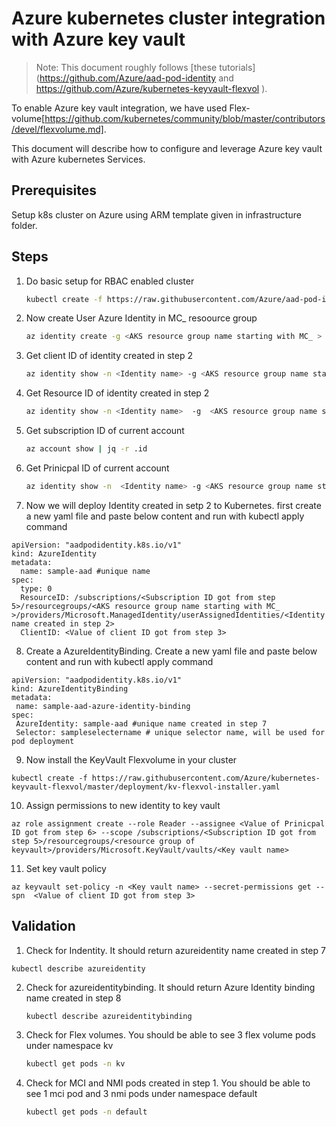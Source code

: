 # Azure kubernetes cluster integration with Azure key vault

> Note: This document roughly follows [these tutorials](https://github.com/Azure/aad-pod-identity and https://github.com/Azure/kubernetes-keyvault-flexvol ).

To enable Azure key vault integration, we have used Flex-volume[https://github.com/kubernetes/community/blob/master/contributors/devel/flexvolume.md].

This document will describe how to configure and leverage Azure key vault with Azure kubernetes Services.

## Prerequisites

Setup k8s cluster on Azure using ARM template given in infrastructure folder.

## Steps 

1. Do basic setup for RBAC enabled cluster
   ``` Bash
   kubectl create -f https://raw.githubusercontent.com/Azure/aad-pod-identity/master/deploy/infra/deployment-rbac.yaml
   ```

2. Now create User Azure Identity in  MC_ resoource group
   ``` Bash
   az identity create -g <AKS resource group name starting with MC_ > -n <Identity name>
   ```
3. Get client ID of identity created in step 2
    ``` Bash
    az identity show -n <Identity name> -g <AKS resource group name starting with MC_ > | jq -r .clientId
    ```

4. Get Resource ID of identity created in step 2
   ``` Bash
   az identity show -n <Identity name>  -g  <AKS resource group name starting with MC_ > | jq -r .id
   ```
5. Get subscription ID of current account
   ``` Bash
   az account show | jq -r .id
   ```
6. Get Prinicpal ID of current account
   ``` Bash
   az identity show -n  <Identity name> -g <AKS resource group name starting with MC_ > | jq -r .principalId
   ```
7. Now we will deploy Identity created in setp 2 to Kubernetes. first create a new yaml file and paste below content  and run with kubectl apply command
```
apiVersion: "aadpodidentity.k8s.io/v1"
kind: AzureIdentity
metadata:
  name: sample-aad #unique name
spec:
  type: 0
  ResourceID: /subscriptions/<Subscription ID got from step 5>/resourcegroups/<AKS resource group name starting with MC_ >/providers/Microsoft.ManagedIdentity/userAssignedIdentities/<Identity name created in step 2>
  ClientID: <Value of client ID got from step 3>

```
8. Create a AzureIdentityBinding. Create a new yaml file and paste below content  and run with kubectl apply command
```
apiVersion: "aadpodidentity.k8s.io/v1"
kind: AzureIdentityBinding
metadata:
 name: sample-aad-azure-identity-binding
spec:
 AzureIdentity: sample-aad #unique name created in step 7
 Selector: sampleselectername # unique selector name, will be used for pod deployment
```
9. Now install the KeyVault Flexvolume in your cluster
  ``` 
kubectl create -f https://raw.githubusercontent.com/Azure/kubernetes-keyvault-flexvol/master/deployment/kv-flexvol-installer.yaml 
   ```
10.  Assign permissions to new identity to key vault
    
    az role assignment create --role Reader --assignee <Value of Prinicpal ID got from step 6> --scope /subscriptions/<Subscription ID got from step 5>/resourcegroups/<resource group of keyvault>/providers/Microsoft.KeyVault/vaults/<Key vault name>
    
11. Set key vault policy 
```   
az keyvault set-policy -n <Key vault name> --secret-permissions get --spn  <Value of client ID got from step 3>
```

## Validation

1.  Check for Indentity. It should return azureidentity name created in step 7
   ``` 
   kubectl describe azureidentity
   ```
2. Check for azureidentitybinding. It should return Azure Identity binding name created in step 8
   ``` 
   kubectl describe azureidentitybinding
   ```
3. Check for Flex volumes. You should be able to see 3 flex volume pods under namespace kv
   ``` Bash
   kubectl get pods -n kv
   ```
4. Check for MCI and NMI pods created in step 1. You should be able to see 1 mci pod and 3 nmi pods under namespace default
   ``` Bash
   kubectl get pods -n default
   ```
